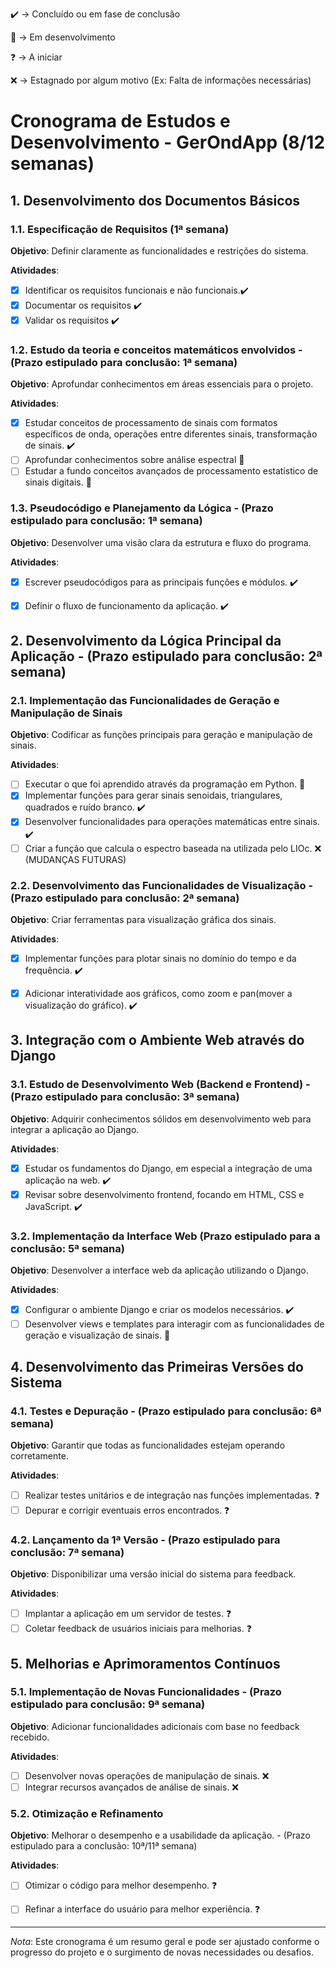 <p> 
  ✔️ ->  Concluído ou em fase de conclusão
</p>

<!-- COMENTÁRIO -->
<!-- COMENTÁRIO -->
<!-- COMENTÁRIO -->
<!-- COMENTÁRIO -->

<p>
  🔨 ->  Em desenvolvimento
</p>
  
<p> 
  ❓ ->  A iniciar
</p>

<p> 
  ❌ ->  Estagnado por algum motivo (Ex: Falta de informações necessárias)
</p>

>
# Cronograma de Estudos e Desenvolvimento - GerOndApp (8/12 semanas)

## 1. Desenvolvimento dos Documentos Básicos

### 1.1. Especificação de Requisitos (1ª semana)

**Objetivo**: Definir claramente as funcionalidades e restrições do sistema.

**Atividades**:
- [X] Identificar os requisitos funcionais e não funcionais.✔️
- [X] Documentar os requisitos ✔️
- [X] Validar os requisitos ✔️

### 1.2. Estudo da teoria e conceitos matemáticos envolvidos - (Prazo estipulado para conclusão: 1ª semana)

**Objetivo**: Aprofundar conhecimentos em áreas essenciais para o projeto.

**Atividades**:
- [X] Estudar conceitos de processamento de sinais com formatos específicos de onda, operações entre diferentes sinais, transformação de sinais. ✔️
- [ ] Aprofundar conhecimentos sobre análise espectral 🔨
- [ ] Estudar a fundo conceitos avançados de processamento estatístico de sinais digitais. 🔨
  
### 1.3. Pseudocódigo e Planejamento da Lógica - (Prazo estipulado para conclusão: 1ª semana)

**Objetivo**: Desenvolver uma visão clara da estrutura e fluxo do programa.

**Atividades**:
- [X] Escrever pseudocódigos para as principais funções e módulos. ✔️ 
- [X] Definir o fluxo de funcionamento da aplicação. ✔️


## 2. Desenvolvimento da Lógica Principal da Aplicação - (Prazo estipulado para conclusão: 2ª semana)

### 2.1. Implementação das Funcionalidades de Geração e Manipulação de Sinais

**Objetivo**: Codificar as funções principais para geração e manipulação de sinais.

**Atividades**:

- [ ] Executar o que foi aprendido através da programação em Python. 🔨
- [X] Implementar funções para gerar sinais senoidais, triangulares, quadrados e ruído branco. ✔️  
- [X] Desenvolver funcionalidades para operações matemáticas entre sinais. ✔️
- [ ] Criar a função que calcula o espectro baseada na utilizada pelo LIOc. ❌ (MUDANÇAS FUTURAS)

### 2.2. Desenvolvimento das Funcionalidades de Visualização - (Prazo estipulado para conclusão: 2ª semana)

**Objetivo**: Criar ferramentas para visualização gráfica dos sinais.

**Atividades**:
- [X] Implementar funções para plotar sinais no domínio do tempo e da frequência. ✔️
- [X] Adicionar interatividade aos gráficos, como zoom e pan(mover a visualização do gráfico). ✔️


## 3. Integração com o Ambiente Web através do Django

### 3.1. Estudo de Desenvolvimento Web (Backend e Frontend) - (Prazo estipulado para conclusão: 3ª semana)

**Objetivo**: Adquirir conhecimentos sólidos em desenvolvimento web para integrar a aplicação ao Django.

**Atividades**:
- [X] Estudar os fundamentos do Django, em especial a integração de uma aplicação na web. ✔️
- [X] Revisar sobre desenvolvimento frontend, focando em HTML, CSS e JavaScript. ✔️

### 3.2. Implementação da Interface Web (Prazo estipulado para a conclusão: 5ª semana)

**Objetivo**: Desenvolver a interface web da aplicação utilizando o Django.

**Atividades**:
- [X] Configurar o ambiente Django e criar os modelos necessários. ✔️
- [ ] Desenvolver views e templates para interagir com as funcionalidades de geração e visualização de sinais. 🔨

## 4. Desenvolvimento das Primeiras Versões do Sistema

### 4.1. Testes e Depuração - (Prazo estipulado para conclusão: 6ª semana)

**Objetivo**: Garantir que todas as funcionalidades estejam operando corretamente.

**Atividades**:
- [ ] Realizar testes unitários e de integração nas funções implementadas. ❓
- [ ] Depurar e corrigir eventuais erros encontrados. ❓

### 4.2. Lançamento da  1ª Versão - (Prazo estipulado para conclusão: 7ª semana)

**Objetivo**: Disponibilizar uma versão inicial do sistema para feedback.

**Atividades**:
- [ ] Implantar a aplicação em um servidor de testes. ❓ 
- [ ] Coletar feedback de usuários iniciais para melhorias. ❓

## 5. Melhorias e Aprimoramentos Contínuos

### 5.1. Implementação de Novas Funcionalidades - (Prazo estipulado para conclusão: 9ª semana)

**Objetivo**: Adicionar funcionalidades adicionais com base no feedback recebido.

**Atividades**:
- [ ] Desenvolver novas operações de manipulação de sinais. ❌
- [ ] Integrar recursos avançados de análise de sinais. ❌

### 5.2. Otimização e Refinamento

**Objetivo**: Melhorar o desempenho e a usabilidade da aplicação. - (Prazo estipulado para a conclusão: 10ª/11ª semana)

**Atividades**:
- [ ] Otimizar o código para melhor desempenho. ❓ 
- [ ] Refinar a interface do usuário para melhor experiência. ❓


---

*Nota*: Este cronograma é um resumo geral e pode ser ajustado conforme o progresso do projeto e o surgimento de novas necessidades ou desafios.

